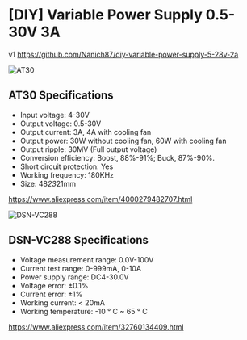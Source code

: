 # [DIY] Variable Power Supply 0.5-30V 3A

v1 https://github.com/Nanich87/diy-variable-power-supply-5-28v-2a

![AT30](https://github.com/Nanich87/diy-variable-power-supply-1-30v-3a/blob/master/images/at30.jpg)

## AT30 Specifications

- Input voltage: 4-30V
- Output voltage: 0.5-30V
- Output current: 3A, 4A with cooling fan
- Output power: 30W without cooling fan, 60W with cooling fan
- Output ripple: 30MV (Full output voltage)
- Conversion efficiency: Boost, 88%-91%; Buck, 87%-90%.
- Short circuit protection: Yes
- Working frequency: 180KHz
- Size: 48*23*21mm

https://www.aliexpress.com/item/4000279482707.html

![DSN-VC288](https://github.com/Nanich87/diy-variable-power-supply-1-30v-3a/blob/master/images/DSN-VC288.jpg)

## DSN-VC288 Specifications

- Voltage measurement range: 0.0V-100V
- Current test range: 0-999mA, 0-10A
- Power supply range: DC4-30.0V
- Voltage error: ±0.1%
- Current error: ±1%
- Working current: < 20mA
- Working temperature: -10 ° C ~ 65 ° C

https://www.aliexpress.com/item/32760134409.html
